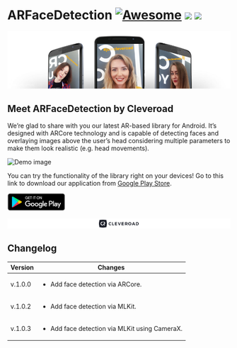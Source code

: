 # ARFaceDetection [![Awesome](https://cdn.rawgit.com/sindresorhus/awesome/d7305f38d29fed78fa85652e3a63e154dd8e8829/media/badge.svg)](https://github.com/sindresorhus/awesome) <img src="https://www.cleveroad.com/public/comercial/label-android.svg" height="19"> <a href="https://www.cleveroad.com/?utm_source=github&utm_medium=label&utm_campaign=contacts"><img src="https://www.cleveroad.com/public/comercial/label-cleveroad.svg" height="19"></a>
![Header image](/images/header.png)
## Meet ARFaceDetection by Cleveroad
We’re glad to share with you our latest AR-based library for Android. It’s designed with ARCore technology and is capable of detecting faces and overlaying images above the user’s head considering multiple parameters to make them look realistic (e.g. head movements).

![Demo image](/images/demo_.gif)

You can try the functionality of the library right on your devices! Go to this link to download our application from <a target="_blank"  href="https://play.google.com/store/apps/details?id=com.cleveroad.aropensource">Google Play Store</a>.

[![Awesome](/images/google-play.png)](https://play.google.com/store/apps/details?id=com.cleveroad.aropensource)

[![Awesome](/images/logo-footer_.png)](https://www.cleveroad.com/?utm_source=github&utm_medium=label&utm_campaign=contacts)
<br/>

## Changelog

Version | Changes
---     | ---
v.1.0.0 | <ul><li>Add face detection via ARCore.</li>
v.1.0.2 | <ul><li>Add face detection via MLKit.</li>
v.1.0.3 | <ul><li>Add face detection via MLKit using CameraX.</li>
